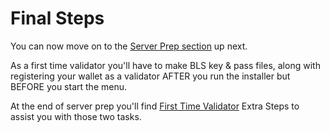 # Final Steps
You can now move on to the [Server Prep section](../../server-prep/digital-ocean.html) up next.

As a first time validator you'll have to make BLS key & pass files, along with registering your wallet as a validator AFTER you run the installer but BEFORE you start the menu.

At the end of server prep you'll find [First Time Validator](../../installation/first-time.md) Extra Steps to assist you with those two tasks.
